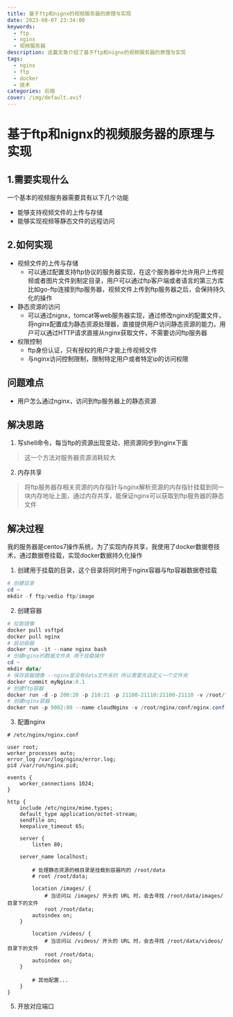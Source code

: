 ```yaml
---
title: 基于ftp和nignx的视频服务器的原理与实现
date: 2023-08-07 23:34:00
keywords:
  - ftp
  - nginx
  - 视频服务器
description: 这篇文章介绍了基于ftp和nignx的视频服务器的原理与实现
tags:
  - nginx
  - ftp
  - docker
  - 技术
categories: 后端
cover: /img/default.avif
---
```

# 基于ftp和nignx的视频服务器的原理与实现

## 1.需要实现什么

一个基本的视频服务器需要具有以下几个功能

- 能够支持视频文件的上传与存储
- 能够实现视频等静态文件的远程访问

## 2.如何实现

- 视频文件的上传与存储
  - 可以通过配置支持ftp协议的服务器实现，在这个服务器中允许用户上传视频或者图片文件到制定目录，用户可以通过ftp客户端或者语言的第三方库比如go-ftp连接到ftp服务器，视频文件上传到ftp服务器之后，会保持持久化的操作
- 静态资源的访问
  - 可以通过nignx，tomcat等web服务器实现，通过修改nginx的配置文件，将nginx配置成为静态资源处理器，直接提供用户访问静态资源的能力。用户可以通过HTTP请求直接从nginx获取文件，不需要访问ftp服务器
- 权限控制
  - ftp身份认证，只有授权的用户才能上传视频文件
  - 与nginx访问控制限制，限制特定用户或者特定ip的访问权限

## 问题难点

- 用户怎么通过nginx，访问到ftp服务器上的静态资源

## 解决思路

1. 写shell命令，每当ftp的资源出现变动，把资源同步到nginx下面

> 这一个方法对服务器资源消耗较大

2. 内存共享

>  将ftp服务器存相关资源的内存指针与nginx解析资源的内存指针挂载到同一块内存地址上面，通过内存共享，能保证nginx可以获取到ftp服务器的静态文件

## 解决过程

我的服务器是centos7操作系统，为了实现内存共享，我使用了docker数据卷技术，通过数据卷挂载，实现docker数据持久化操作

1. 创建用于挂载的目录，这个目录将同时用于nginx容器与ftp容器数据卷挂载

```powershell
# 创建目录
cd ~
mkdir -f ftp/vedio ftp/image
```

2. 创建容器

```powershell
# 拉取镜像
docker pull vsftpd
docker pull nginx
# 启动容器
docker run -it --name nginx bash
# 创建nginx的数据文件夹 用于挂载操作
cd ~
mkdir data/
# 保存容器镜像 --nginx是没有data文件夹的 所以需要先自定义一个文件夹
docker commit myNginx:0.1
# 创建ftp容器
docker run -d -p 200:20 -p 210:21 -p 21100-21110:21100-21110 -v /root/ftp/Ftpfile:/home/vsftpd -e FTP_USER=user -e FTP_PASS=123456 -e PASV_ADDRESS=39.101.72.240 -e PASV_MIN_PORT=21100 -e PASV_MAX_PORT=21110 --name cloudFtp --restart=always fauria/vsftpd
# 创建nginx容器
docker run -p 9002:80 --name cloudNginx -v /root/nginx/conf/nginx.conf:/etc/nginx/nginx.conf -v /root/nginx/conf/conf.d:/etc/nginx/conf.d -v /root/nginx/log:/var/log/nginx -v /root/nginx/html:/usr/share/nginx/html -v /root/ftp/Ftpfile/user:/root/data -d myNginx:0.1
```

3. 配置nginx

```
# /etc/nginx/nginx.conf

user root;
worker_processes auto;
error_log /var/log/nginx/error.log;
pid /var/run/nginx.pid;

events {
    worker_connections 1024;
}

http {
    include /etc/nginx/mime.types;
    default_type application/octet-stream;
    sendfile on;
    keepalive_timeout 65;

    server {
        listen 80;

	server_name localhost;

        # 处理静态资源的根目录是挂载到容器内的 /root/data
        # root /root/data;

        location /images/ {
            # 当访问以 /images/ 开头的 URL 时，会去寻找 /root/data/images/ 目录下的文件
        	root /root/data;
		autoindex on;
	}

        location /videos/ {
            # 当访问以 /videos/ 开头的 URL 时，会去寻找 /root/data/videos/ 目录下的文件
        	root /root/data;
		autoindex on;
	}

        # 其他配置...
    }
}

```

5. 开放对应端口

